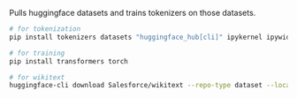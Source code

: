 Pulls huggingface datasets and trains tokenizers on those datasets.

```sh
# for tokenization
pip install tokenizers datasets "huggingface_hub[cli]" ipykernel ipywidgets pandas pyarrow

# for training
pip install transformers torch

# for wikitext
huggingface-cli download Salesforce/wikitext --repo-type dataset --local-dir wikitext/
```